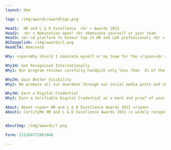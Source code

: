 ```yaml
---
layout: dma

logo : /img/awards/awardlogo.png

Head1:  HR and L & D Excellence  <br > Awards 2021
Head2:  <br > Nomination open! <br >Nominate yourself or your team
Head3: <br >A platform to honour top 1% HR and L&D professionals <br > across the globe 
BGImagelink: /img/awards/1.png
HeadCTA: Nominate

Why: <span>Why should I nominate myself or my team for the </span><br > HR and L & D Excellence  Awards 2021 <span>?</span>

Why1H: Get Recognised Internationally  
Why1: Our program reviews carefully handpick only less than  1% of the top HR & L &D professionals. To be recognized in the top one percentage means you are the best in the industry across the globe. Don't you deserve to be recognized for your hard work?  Nominate yourself and your team now.

Why2H: Gain Better Visibility
Why2: We promote all our awardees through our social media posts and channels across Linkedin, Facebook, Twitter,  Instagram, Blogpost, etc. Our subscribers all across the globe will have access to this content and this will help you gain more visibility and improve your personal / organization's brand. 

Why3H: Earn a Digital Credential 
Why3: Earn a Verifiable Digital Credential as a mark and proof of your achievement. The awarded digital credentials can be shared across various social media platforms and also be added to your LinkedIn profile. You will also be allowed to use the badge , certificate in your resume and email signatures. 

About: About <span> HR and L & D Excellence Awards 2021 </span>
About1: CertifyMe HR and L & D Excellence Awards 2021 is widely recognized across the corporate spectrum as the top honors for individual and team achievement in the domains including Human Resource and Learning and development across the globe. All organizations, public and private, for profit and non profit, large and small may submit nominations. HR and L & D are key functions in any corporate firm, but unfortunately, professionals in this field of work are seldom recognized and often neglected to be appreciated for their selfless efforts. The HR and L & D Excellence Awards 2021 is an initiative to bridge this gap by recognizing and honoring the top 1% of HR and L&D professionals across the globe. If you are an HR professional and believe you have what it take to make it to the top do not wait please nominate yourself or your team. We would love to hear about your achievements. Let the world know about you and your team's.


AboutImg: /img/awards/7.png

Form: 211204772803448

---
```



